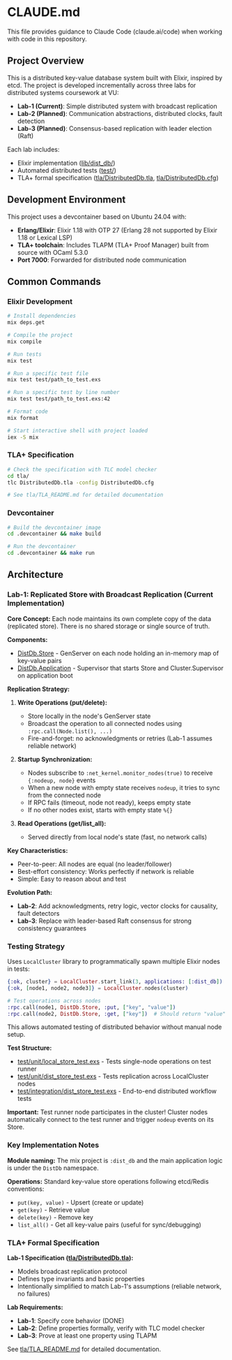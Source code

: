 # CLAUDE.md

This file provides guidance to Claude Code (claude.ai/code) when working with code in this repository.

## Project Overview

This is a distributed key-value database system built with Elixir, inspired by etcd. The project is developed incrementally across three labs for distributed systems coursework at VU:

- **Lab-1 (Current)**: Simple distributed system with broadcast replication
- **Lab-2 (Planned)**: Communication abstractions, distributed clocks, fault detection
- **Lab-3 (Planned)**: Consensus-based replication with leader election (Raft)

Each lab includes:
- Elixir implementation ([lib/dist_db/](lib/dist_db/))
- Automated distributed tests ([test/](test/))
- TLA+ formal specification ([tla/DistributedDb.tla](tla/DistributedDb.tla), [tla/DistributedDb.cfg](tla/DistributedDb.cfg))

## Development Environment

This project uses a devcontainer based on Ubuntu 24.04 with:
- **Erlang/Elixir**: Elixir 1.18 with OTP 27 (Erlang 28 not supported by Elixir 1.18 or Lexical LSP)
- **TLA+ toolchain**: Includes TLAPM (TLA+ Proof Manager) built from source with OCaml 5.3.0
- **Port 7000**: Forwarded for distributed node communication

## Common Commands

### Elixir Development
```bash
# Install dependencies
mix deps.get

# Compile the project
mix compile

# Run tests
mix test

# Run a specific test file
mix test test/path_to_test.exs

# Run a specific test by line number
mix test test/path_to_test.exs:42

# Format code
mix format

# Start interactive shell with project loaded
iex -S mix
```

### TLA+ Specification
```bash
# Check the specification with TLC model checker
cd tla/
tlc DistributedDb.tla -config DistributedDb.cfg

# See tla/TLA_README.md for detailed documentation
```

### Devcontainer
```bash
# Build the devcontainer image
cd .devcontainer && make build

# Run the devcontainer
cd .devcontainer && make run
```

## Architecture

### Lab-1: Replicated Store with Broadcast Replication (Current Implementation)

**Core Concept:** Each node maintains its own complete copy of the data (replicated store). There is no shared storage or single source of truth.

**Components:**
- [DistDb.Store](lib/dist_db/store.ex) - GenServer on each node holding an in-memory map of key-value pairs
- [DistDb.Application](lib/dist_db/application.ex) - Supervisor that starts Store and Cluster.Supervisor on application boot

**Replication Strategy:**

1. **Write Operations (put/delete):**
   - Store locally in the node's GenServer state
   - Broadcast the operation to all connected nodes using `:rpc.call(Node.list(), ...)`
   - Fire-and-forget: no acknowledgments or retries (Lab-1 assumes reliable network)

2. **Startup Synchronization:**
   - Nodes subscribe to `:net_kernel.monitor_nodes(true)` to receive `{:nodeup, node}` events
   - When a new node with empty state receives `nodeup`, it tries to sync from the connected node
   - If RPC fails (timeout, node not ready), keeps empty state
   - If no other nodes exist, starts with empty state `%{}`

3. **Read Operations (get/list_all):**
   - Served directly from local node's state (fast, no network calls)

**Key Characteristics:**
- Peer-to-peer: All nodes are equal (no leader/follower)
- Best-effort consistency: Works perfectly if network is reliable
- Simple: Easy to reason about and test

**Evolution Path:**
- **Lab-2**: Add acknowledgments, retry logic, vector clocks for causality, fault detectors
- **Lab-3**: Replace with leader-based Raft consensus for strong consistency guarantees

### Testing Strategy

Uses `LocalCluster` library to programmatically spawn multiple Elixir nodes in tests:

```elixir
{:ok, cluster} = LocalCluster.start_link(3, applications: [:dist_db])
{:ok, [node1, node2, node3]} = LocalCluster.nodes(cluster)

# Test operations across nodes
:rpc.call(node1, DistDb.Store, :put, ["key", "value"])
:rpc.call(node2, DistDb.Store, :get, ["key"])  # Should return "value"
```

This allows automated testing of distributed behavior without manual node setup.

**Test Structure:**
- [test/unit/local_store_test.exs](test/unit/local_store_test.exs) - Tests single-node operations on test runner
- [test/unit/dist_store_test.exs](test/unit/dist_store_test.exs) - Tests replication across LocalCluster nodes
- [test/integration/dist_store_test.exs](test/integration/dist_store_test.exs) - End-to-end distributed workflow tests

**Important:** Test runner node participates in the cluster! Cluster nodes automatically connect to the test runner and trigger `nodeup` events on its Store.

### Key Implementation Notes

**Module naming:** The mix project is `:dist_db` and the main application logic is under the `DistDb` namespace.

**Operations:** Standard key-value store operations following etcd/Redis conventions:
- `put(key, value)` - Upsert (create or update)
- `get(key)` - Retrieve value
- `delete(key)` - Remove key
- `list_all()` - Get all key-value pairs (useful for sync/debugging)

### TLA+ Formal Specification

**Lab-1 Specification ([tla/DistributedDb.tla](tla/DistributedDb.tla)):**
- Models broadcast replication protocol
- Defines type invariants and basic properties
- Intentionally simplified to match Lab-1's assumptions (reliable network, no failures)

**Lab Requirements:**
- **Lab-1**: Specify core behavior (DONE)
- **Lab-2**: Define properties formally, verify with TLC model checker
- **Lab-3**: Prove at least one property using TLAPM

See [tla/TLA_README.md](tla/TLA_README.md) for detailed documentation.
